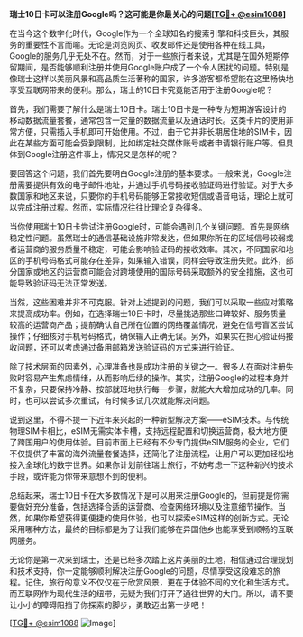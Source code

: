 **瑞士10日卡可以注册Google吗？这可能是你最关心的问题[[TG💪+ @esim1088](https://t.me/s/esim1088)]**

在当今这个数字化时代，Google作为一个全球知名的搜索引擎和科技巨头，其服务的重要性不言而喻。无论是浏览网页、收发邮件还是使用各种在线工具，Google的服务几乎无处不在。然而，对于一些旅行者来说，尤其是在国外短期停留期间，是否能够顺利注册并使用Google账户成了一个令人困扰的问题。特别是像瑞士这样以美丽风景和高品质生活著称的国家，许多游客都希望能在这里畅快地享受互联网带来的便利。那么，瑞士的10日卡究竟能否用于注册Google呢？

首先，我们需要了解什么是瑞士10日卡。瑞士10日卡是一种专为短期游客设计的移动数据流量套餐，通常包含一定量的数据流量以及通话时长。这类卡片的使用非常方便，只需插入手机即可开始使用。不过，由于它并非长期居住地的SIM卡，因此在某些方面可能会受到限制，比如绑定社交媒体账号或者申请银行账户等。但具体到Google注册这件事上，情况又是怎样的呢？

要回答这个问题，我们首先要明白Google注册的基本要求。一般来说，Google注册需要提供有效的电子邮件地址，并通过手机号码接收验证码进行验证。对于大多数国家和地区来说，只要你的手机号码能够正常接收短信或语音电话，理论上就可以完成注册过程。然而，实际情况往往比理论复杂得多。

当你使用瑞士10日卡尝试注册Google时，可能会遇到几个关键问题。首先是网络稳定性问题。虽然瑞士的通信基础设施非常发达，但如果你所在的区域信号较弱或者运营商的服务质量不稳定，可能会影响验证码的接收效率。其次，不同国家和地区的手机号码格式可能存在差异，如果输入错误，同样会导致注册失败。此外，部分国家或地区的运营商可能会对跨境使用的国际号码采取额外的安全措施，这也可能导致验证码无法正常发送。

当然，这些困难并非不可克服。针对上述提到的问题，我们可以采取一些应对策略来提高成功率。例如，在选择瑞士10日卡时，尽量挑选那些口碑较好、服务质量较高的运营商产品；提前确认自己所在位置的网络覆盖情况，避免在信号盲区尝试操作；仔细核对手机号码格式，确保输入正确无误。另外，如果实在担心验证码接收问题，还可以考虑通过备用邮箱发送验证码的方式来进行验证。

除了技术层面的因素外，心理准备也是成功注册的关键之一。很多人在面对注册失败时容易产生焦虑情绪，从而影响后续的操作。其实，注册Google的过程本身并不复杂，只要保持冷静、按部就班地执行每一步骤，就能大大增加成功的几率。同时，也可以尝试多次重试，有时候多试几次就能解决问题。

说到这里，不得不提一下近年来兴起的一种新型解决方案——eSIM技术。与传统物理SIM卡相比，eSIM无需实体卡槽，支持远程配置和切换运营商，极大地方便了跨国用户的使用体验。目前市面上已经有不少专门提供eSIM服务的企业，它们不仅提供了丰富的海外流量套餐选择，还简化了注册流程，让用户可以更加轻松地接入全球化的数字世界。如果你计划前往瑞士旅行，不妨考虑一下这种新兴的技术手段，或许能为你带来意想不到的便利。

总结起来，瑞士10日卡在大多数情况下是可以用来注册Google的，但前提是你需要做好充分准备，包括选择合适的运营商、检查网络环境以及注意细节操作。当然，如果你希望获得更便捷的使用体验，也可以探索eSIM这样的创新方式。无论采用哪种方法，最终的目标都是为了让我们能够在异国他乡也能享受到顺畅的互联网服务。

无论你是第一次来到瑞士，还是已经多次踏上这片美丽的土地，相信通过合理规划和技术支持，你一定能够顺利解决注册Google的问题，尽情享受这段难忘的旅程。记住，旅行的意义不仅仅在于欣赏风景，更在于体验不同的文化和生活方式。而互联网作为现代生活的纽带，无疑为我们打开了通往世界的大门。所以，请不要让小小的障碍阻挡了你探索的脚步，勇敢迈出第一步吧！

[[TG💪+ @esim1088](https://t.me/s/esim1088) ![Image](https://i.postimg.cc/4NQfJmqS/Snipaste-2025-05-13-00-14-12.png)]